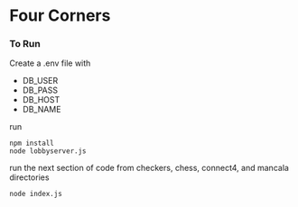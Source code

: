 # Four Corners
### To Run
Create a .env file with
* DB_USER
* DB_PASS
* DB_HOST
* DB_NAME

run
```
npm install
node lobbyserver.js
```
run the next section of code from checkers, chess, connect4, and mancala directories
```
node index.js
```